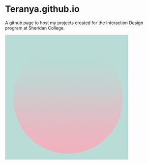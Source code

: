 # Teranya.github.io

 A github page to host my projects created for the Interaction Design program at Sheridan College.

![Alt text](/images/image1.png?raw=true "Hello")
